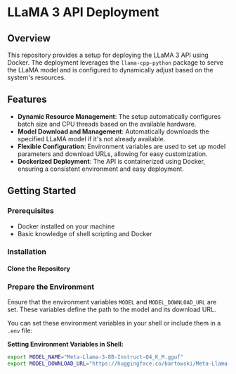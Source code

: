 # LLaMA 3 API Deployment

## Overview

This repository provides a setup for deploying the LLaMA 3 API using Docker. The deployment leverages the `llama-cpp-python` package to serve the LLaMA model and is configured to dynamically adjust based on the system's resources.

## Features

- **Dynamic Resource Management**: The setup automatically configures batch size and CPU threads based on the available hardware.
- **Model Download and Management**: Automatically downloads the specified LLaMA model if it's not already available.
- **Flexible Configuration**: Environment variables are used to set up model parameters and download URLs, allowing for easy customization.
- **Dockerized Deployment**: The API is containerized using Docker, ensuring a consistent environment and easy deployment.

## Getting Started

### Prerequisites

- Docker installed on your machine
- Basic knowledge of shell scripting and Docker

### Installation

#### Clone the Repository

### Prepare the Environment

Ensure that the environment variables `MODEL` and `MODEL_DOWNLOAD_URL` are set. These variables define the path to the model and its download URL.

You can set these environment variables in your shell or include them in a `.env` file:

**Setting Environment Variables in Shell:**

   ```bash
   export MODEL_NAME="Meta-Llama-3-8B-Instruct-Q4_K_M.gguf"
   export MODEL_DOWNLOAD_URL="https://huggingface.co/bartowski/Meta-Llama-3-8B-Instruct-GGUF/resolve/main/Meta-Llama-3-8B-Instruct-Q4_K_M.gguf?download=true"

